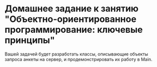 # Домашнее задание к занятию "Объектно-ориентированное программирование: ключевые принципы"

Вашей задачей будет разработать классы, описывающие объекты запроса анкеты на сервер, и продемонстрировать их работу в Main.